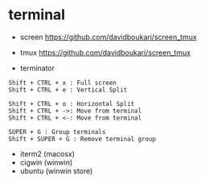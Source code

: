 # terminal

* screen
https://github.com/davidboukari/screen_tmux

* tmux
https://github.com/davidboukari/screen_tmux

* terminator
```
Shift + CTRL + x : Full screen
Shift + CTRL + e : Vertical Split

Shift + CTRL + o : Horizontal Split
Shift + CTRL + ->: Move from terminal
Shift + CTRL + <-: Move from terminal

SUPER + G : Group terminals
Shift + SUPER + G : Remove terminal group
```

* iterm2 (macosx)
* cigwin (winwin)
* ubuntu (winwin store)
